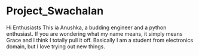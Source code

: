 # Project_Swachalan
Hi Enthusiasts
This ia Anushka, a budding engineer and a python enthusiast.
If you are wondering what my name means, it simply means Grace and I think I totally pull it off.
Basically I am a student from electronics domain, but I love trying out new things.
